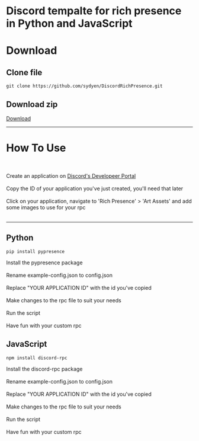# Discord tempalte for rich presence in Python and JavaScript

# Download

## Clone file 
```Shell
git clone https://github.com/sydyen/DiscordRichPresence.git
```

## Download zip
<a href="https://github.com/sydyen/DiscordRichPresence/archive/refs/heads/main.zip">Download</a><hr>

# How To Use
<br><p>Create an application on <a href="https://discord.com/developers/applications" target="_blank">Discord's Developeer Portal</a><br><br>
Copy the ID of your application you've just created, you'll need that later<br><br>
Click on your application, navigate to 'Rich Presence' > 'Art Assets' and add some images to use for your rpc<br><br></p><hr>

## Python
```shell
pip install pypresence
```
<p>
Install the pypresence package<br><br>
Rename example-config.json to config.json<br><br>
Replace "YOUR APPLICATION ID" with the id you've copied<br><br>
Make changes to the rpc file to suit your needs<br><br>
Run the script<br><br>
Have fun with your custom rpc
</p>

## JavaScript
```shell
npm install discord-rpc
```
<p>
Install the discord-rpc package<br><br>
Rename example-config.json to config.json<br><br>
Replace "YOUR APPLICATION ID" with the id you've copied<br><br>
Make changes to the rpc file to suit your needs<br><br>
Run the script<br><br>
Have fun with your custom rpc
</p>